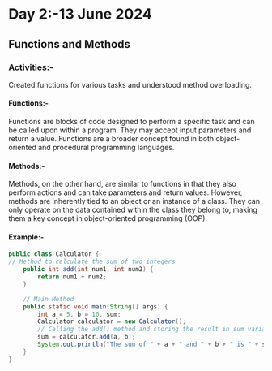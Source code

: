 # Day 2:-13 June 2024

## Functions and Methods

### Activities:-
Created functions for various tasks and understood method overloading.
#### Functions:-
Functions are blocks of code designed to perform a specific task and can be called upon within a program. They may accept input parameters and return a value. Functions are a broader concept found in both object-oriented and procedural programming languages.

#### Methods:-
Methods, on the other hand, are similar to functions in that they also perform actions and can take parameters and return values. However, methods are inherently tied to an object or an instance of a class. They can only operate on the data contained within the class they belong to, making them a key concept in object-oriented programming (OOP).

#### Example:-
```java
public class Calculator {
// Method to calculate the sum of two integers
    public int add(int num1, int num2) {
        return num1 + num2;
    }   

    // Main Method
    public static void main(String[] args) {
        int a = 5, b = 10, sum;
        Calculator calculator = new Calculator();
        // Calling the add() method and storing the result in sum variable
        sum = calculator.add(a, b);
        System.out.println("The sum of " + a + " and " + b + " is " + sum);
    }
}
```